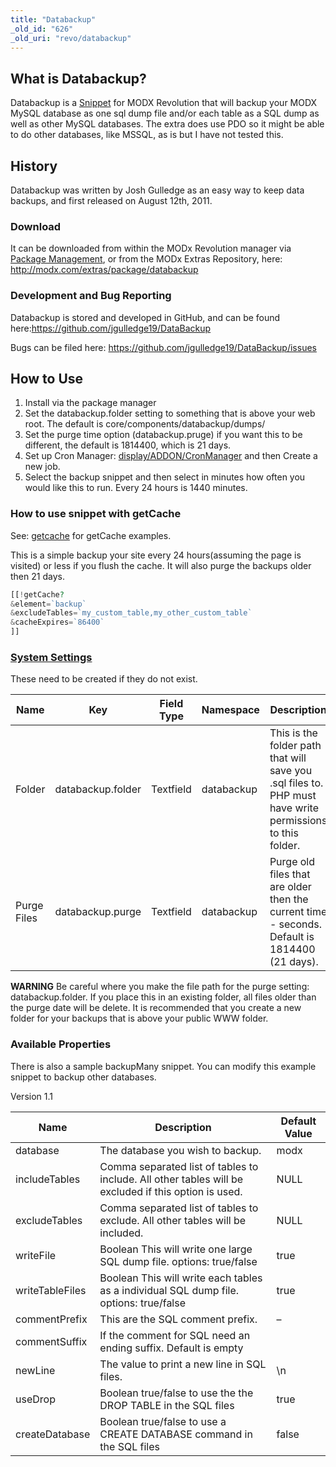 ```yaml
---
title: "Databackup"
_old_id: "626"
_old_uri: "revo/databackup"
---
```


## What is Databackup?

 Databackup is a [Snippet](developing-in-modx/basic-development/snippets "Snippets") for MODX Revolution that will backup your MODX MySQL database as one sql dump file and/or each table as a SQL dump as well as other MySQL databases. The extra does use PDO so it might be able to do other databases, like MSSQL, as is but I have not tested this.

## History

 Databackup was written by Josh Gulledge as an easy way to keep data backups, and first released on August 12th, 2011.

### Download

 It can be downloaded from within the MODx Revolution manager via [Package Management](developing-in-modx/advanced-development/package-management "Package Management"), or from the MODx Extras Repository, here: <http://modx.com/extras/package/databackup>

### Development and Bug Reporting

 Databackup is stored and developed in GitHub, and can be found here:<https://github.com/jgulledge19/DataBackup>

 Bugs can be filed here: <https://github.com/jgulledge19/DataBackup/issues>

## How to Use

1. Install via the package manager
2. Set the databackup.folder setting to something that is above your web root. The default is core/components/databackup/dumps/
3. Set the purge time option (databackup.pruge) if you want this to be different, the default is 1814400, which is 21 days.
4. Set up Cron Manager: [display/ADDON/CronManager](extras/cronmanager) and then Create a new job.
5. Select the backup snippet and then select in minutes how often you would like this to run. Every 24 hours is 1440 minutes.

### How to use snippet with getCache

 See: [getcache](http://www.jasoncoward.com/technology/2010/10/simple-content-caching-with-getcache.html) for getCache examples.

 This is a simple backup your site every 24 hours(assuming the page is visited) or less if you flush the cache. It will also purge the backups older then 21 days.

``` php
[[!getCache?
&element=`backup`
&excludeTables=`my_custom_table,my_other_custom_table`
&cacheExpires=`86400`
]]
```

### [System Settings](administering-your-site/settings/system-settings "System Settings")

 These need to be created if they do not exist.

| Name        | Key               | Field Type | Namespace  | Description                                                                                               | Default Value                            |
| ----------- | ----------------- | ---------- | ---------- | --------------------------------------------------------------------------------------------------------- | ---------------------------------------- |
| Folder      | databackup.folder | Textfield  | databackup | This is the folder path that will save you .sql files to. PHP must have write permissions to this folder. | {core\_path}components/databackup/dumps/ |
| Purge Files | databackup.purge  | Textfield  | databackup | Purge old files that are older then the current time - seconds. Default is 1814400 (21 days).             | 1814400                                  |

 **WARNING**
 Be careful where you make the file path for the purge setting: databackup.folder. If you place this in an existing folder, all files older than the purge date will be delete. It is recommended that you create a new folder for your backups that is above your public WWW folder.

### Available Properties

 There is also a sample backupMany snippet. You can modify this example snippet to backup other databases.

 Version 1.1

| Name            | Description                                                                                          | Default Value |
| --------------- | ---------------------------------------------------------------------------------------------------- | ------------- |
| database        | The database you wish to backup.                                                                     | modx          |
| includeTables   | Comma separated list of tables to include. All other tables will be excluded if this option is used. | NULL          |
| excludeTables   | Comma separated list of tables to exclude. All other tables will be included.                        | NULL          |
| writeFile       | Boolean This will write one large SQL dump file. options: true/false                                 | true          |
| writeTableFiles | Boolean This will write each tables as a individual SQL dump file. options: true/false               | true          |
| commentPrefix   | This are the SQL comment prefix.                                                                     | –             |
| commentSuffix   | If the comment for SQL need an ending suffix. Default is empty                                       |               |
| newLine         | The value to print a new line in SQL files.                                                          | \\n           |
| useDrop         | Boolean true/false to use the the DROP TABLE in the SQL files                                        | true          |
| createDatabase  | Boolean true/false to use a CREATE DATABASE command in the SQL files                                 | false         |
